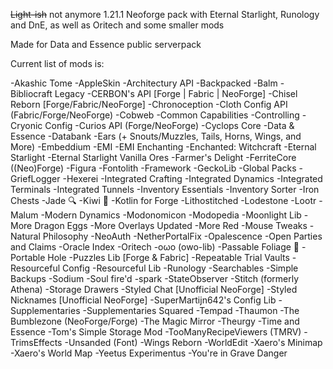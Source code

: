 ~~Light-ish~~ not anymore 1.21.1 Neoforge pack with Eternal Starlight, Runology and DnE, as well as Oritech and some smaller mods

Made for Data and Essence public serverpack

Current list of mods is:

-Akashic Tome
-AppleSkin
-Architectury API
-Backpacked
-Balm
-Bibliocraft Legacy
-CERBON's API [Forge | Fabric | NeoForge]
-Chisel Reborn [Forge/Fabric/NeoForge]
-Chronoception
-Cloth Config API (Fabric/Forge/NeoForge)
-Cobweb
-Common Capabilities
-Controlling
-Cryonic Config
-Curios API (Forge/NeoForge)
-Cyclops Core
-Data & Essence
-Databank
-Ears (+ Snouts/Muzzles, Tails, Horns, Wings, and More)
-Embeddium
-EMI
-EMI Enchanting
-Enchanted: Witchcraft
-Eternal Starlight
-Eternal Starlight Vanilla Ores
-Farmer's Delight
-FerriteCore ((Neo)Forge)
-Figura
-Fontolith
-Framework
-GeckoLib
-Global Packs
-GriefLogger
-Hexerei
-Integrated Crafting
-Integrated Dynamics
-Integrated Terminals
-Integrated Tunnels
-Inventory Essentials
-Inventory Sorter
-Iron Chests
-Jade 🔍
-Kiwi 🥝
-Kotlin for Forge
-Lithostitched
-Lodestone
-Lootr
-Malum
-Modern Dynamics
-Modonomicon
-Modopedia
-Moonlight Lib
-More Dragon Eggs
-More Overlays Updated
-More Red
-Mouse Tweaks
-Natural Philosophy
-NeoAuth
-NetherPortalFix
-Opalescence
-Open Parties and Claims
-Oracle Index
-Oritech
-oωo (owo-lib)
-Passable Foliage 🌳
-Portable Hole
-Puzzles Lib [Forge & Fabric]
-Repeatable Trial Vaults
-Resourceful Config
-Resourceful Lib
-Runology
-Searchables
-Simple Backups
-Sodium
-Soul fire'd
-spark
-StateObserver
-Stitch (formerly Athena)
-Storage Drawers
-Styled Chat [Unofficial NeoForge]
-Styled Nicknames [Unofficial NeoForge]
-SuperMartijn642's Config Lib
-Supplementaries
-Supplementaries Squared
-Tempad
-Thaumon
-The Bumblezone (NeoForge/Forge)
-The Magic Mirror
-Theurgy
-Time and Essence
-Tom's Simple Storage Mod
-TooManyRecipeViewers (TMRV)
-TrimsEffects
-Unsanded (Font)
-Wings Reborn
-WorldEdit
-Xaero's Minimap
-Xaero's World Map
-Yeetus Experimentus
-You're in Grave Danger